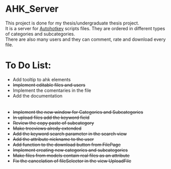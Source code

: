 # AHK_Server<br>
This project is done for my thesis/undergraduate thesis project.<br>
It is a server for [Autohotkey](https://www.autohotkey.com/) scripts files. They are ordered in different types of categories and subcategories.<br>
There are also many users and they can comment, rate and download every file. <br>
# To Do List:<br>
* Add tooltip to ahk elements <br>
* ~~Implement editable files and users~~ <br>
* Implement the comentaries in the file <br>
* Add the documentation <br> <br> <br>
* ~~Implement the new window for Categories and Subcategories~~ <br>
* ~~In upload files add the keyword field~~ <br>
* ~~Review the copy paste of subcategory~~ <br>
* ~~Make treeviews alredy extended~~ <br>
* ~~Add the keyword search parameter in the search view~~ <br>
* ~~Add the attribute nickname to the user~~ <br>
* ~~Add function to the download button from FilePage~~ <br>
* ~~Implement creating new categories and subcategories~~ <br>
* ~~Make files from models contain real files as an attribute~~ <br>
* ~~Fix the cancelation of fileSelector in the view UploadFile~~ <br>
